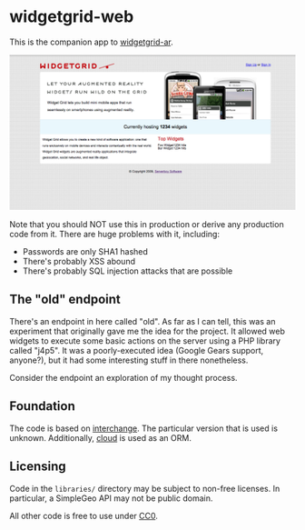 # widgetgrid-web

This is the companion app to [widgetgrid-ar](https://github.com/mattbasta/widgetgrid-ar).

![Screenshot of homepage](https://raw.githubusercontent.com/mattbasta/widgetgrid-web/master/screenshot.png)

Note that you should NOT use this in production or derive any production code from it. There are huge problems with it, including:

- Passwords are only SHA1 hashed
- There's probably XSS abound
- There's probably SQL injection attacks that are possible


## The "old" endpoint

There's an endpoint in here called "old". As far as I can tell, this was an experiment that originally gave me the idea for the project. It allowed web widgets to execute some basic actions on the server using a PHP library called "j4p5". It was a poorly-executed idea (Google Gears support, anyone?), but it had some interesting stuff in there nonetheless.

Consider the endpoint an exploration of my thought process.


## Foundation

The code is based on [interchange](https://github.com/serverboy/Interchange). The particular version that is used is unknown. Additionally, [cloud](https://github.com/serverboy/cloud) is used as an ORM.


## Licensing

Code in the `libraries/` directory may be subject to non-free licenses. In particular, a SimpleGeo API may not be public domain.

All other code is free to use under [CC0](https://creativecommons.org/publicdomain/zero/1.0/).

